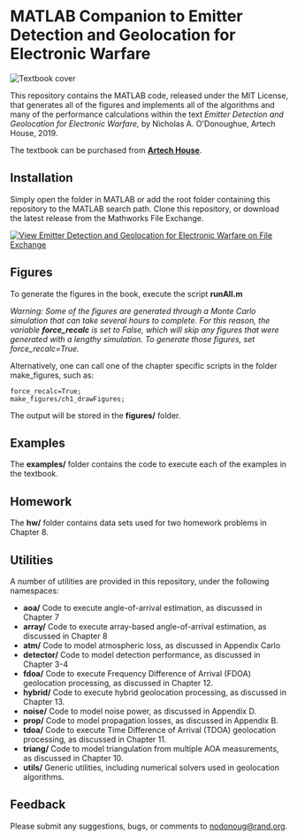 # MATLAB Companion to Emitter Detection and Geolocation for Electronic Warfare

![Textbook cover](https://us.artechhouse.com/Assets/ProductImages/5645_t.jpg "Emitter Detection and Geolocation for Electronic Warfare")

This repository contains the MATLAB code, released under the MIT License, that generates all of the figures and implements all of the algorithms and many of the performance calculations within the text *Emitter Detection and Geolocation for Electronic Warfare,* by Nicholas A. O'Donoughue, Artech House, 2019.

The textbook can be purchased from **[Artech House](https://us.artechhouse.com/Emitter-Detection-and-Geolocation-for-Electronic-Warfare-P2052.aspx)**.

## Installation

Simply open the folder in MATLAB or add the root folder containing this repository to the MATLAB search path.  Clone this repository, or download the latest release from the Mathworks File Exchange.

[![View Emitter Detection and Geolocation for Electronic Warfare on File Exchange](https://www.mathworks.com/matlabcentral/images/matlab-file-exchange.svg)](https://www.mathworks.com/matlabcentral/fileexchange/74044-emitter-detection-and-geolocation-for-electronic-warfare)

## Figures

To generate the figures in the book, execute the script **runAll.m**

*Warning: Some of the figures are generated through a Monte Carlo simulation that can take several hours to complete.  For this reason, the variable **force_recalc** is set to False, which will skip any figures that were generated with a lengthy simulation.  To generate those figures, set force_recalc=True.*

Alternatively, one can call one of the chapter specific scripts in the folder make_figures, such as:

    force_recalc=True;
	make_figures/ch1_drawFigures;

The output will be stored in the **figures/** folder.

## Examples
The **examples/** folder contains the code to execute each of the examples in the textbook.

## Homework
The **hw/** folder contains data sets used for two homework problems in Chapter 8.

## Utilities
A number of utilities are provided in this repository, under the following namespaces:

+ **aoa/** Code to execute angle-of-arrival estimation, as discussed in Chapter 7
+ **array/** Code to execute array-based angle-of-arrival estimation, as discussed in Chapter 8
+ **atm/** Code to model atmospheric loss, as discussed in Appendix Carlo
+ **detector/** Code to model detection performance, as discussed in Chapter 3-4
+ **fdoa/** Code to execute Frequency Difference of Arrival (FDOA) geolocation processing, as discussed in Chapter 12.
+ **hybrid/** Code to execute hybrid geolocation processing, as discussed in Chapter 13.
+ **noise/** Code to model noise power, as discussed in Appendix D.
+ **prop/** Code to model propagation losses, as discussed in Appendix B.
+ **tdoa/** Code to execute Time Difference of Arrival (TDOA) geolocation processing, as discussed in Chapter 11.
+ **triang/** Code to model triangulation from multiple AOA measurements, as discussed in Chapter 10.
+ **utils/** Generic utilities, including numerical solvers used in geolocation algorithms.

## Feedback
Please submit any suggestions, bugs, or comments to nodonoug@rand.org.
